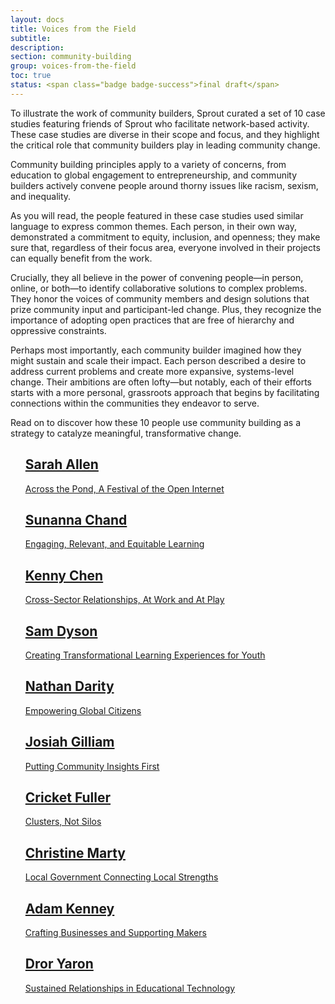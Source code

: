 ```yaml
---
layout: docs
title: Voices from the Field
subtitle:
description:
section: community-building
group: voices-from-the-field
toc: true
status: <span class="badge badge-success">final draft</span>
---
```


To illustrate the work of community builders, Sprout curated a set of 10 case studies featuring friends of Sprout who facilitate network-based activity. These case studies are diverse in their scope and focus, and they highlight the critical role that community builders play in leading community change.

Community building principles apply to a variety of concerns, from education to global engagement to entrepreneurship, and community builders actively convene people around thorny issues like racism, sexism, and inequality.

As you will read, the people featured in these case studies used similar language to express common themes. Each person, in their own way, demonstrated a commitment to equity, inclusion, and openness; they make sure that, regardless of their focus area, everyone involved in their projects can equally benefit from the work.

Crucially, they all believe in the power of convening people—in person, online, or both—to identify collaborative solutions to complex problems. They honor the voices of community members and design solutions that prize community input and participant-led change. Plus, they recognize the importance of adopting open practices that are free of hierarchy and oppressive constraints.

Perhaps most importantly, each community builder imagined how they might sustain and scale their impact. Each person described a desire to address current problems and create more expansive, systems-level change. Their ambitions are often lofty—but notably, each of their efforts starts with a more personal, grassroots approach that begins by facilitating connections within the communities they endeavor to serve.

Read on to discover how these 10 people use community building as a strategy to catalyze meaningful, transformative change.

<ul class="list-group">
  <a class="list-group-item list-group-item-action" href="/community-building/voices-from-the-field/sarah-allen/">
    <h2 id="sarah-allen" class="h5 mb-1">Sarah Allen</h2>
    <p class="mb-0">Across the Pond, A Festival of the Open Internet</p>
  </a>
  <a class="list-group-item list-group-item-action" href="/community-building/voices-from-the-field/sunanna-chand/">
    <h2 id="sunanna-chand" class="h5 mb-1">Sunanna Chand</h2>
    <p class="mb-0">Engaging, Relevant, and Equitable Learning</p>    
  </a>
  <a class="list-group-item list-group-item-action" href="/community-building/voices-from-the-field/kenny-chen/">
    <h2 id="kenny-chen" class="h5 mb-1">Kenny Chen</h2>
    <p class="mb-0">Cross-Sector Relationships, At Work and At Play</p>    
  </a>
  <a class="list-group-item list-group-item-action" href="/community-building/voices-from-the-field/sam-dyson/">
    <h2 id="sam-dyson" class="h5 mb-1">Sam Dyson</h2>
    <p class="mb-0">Creating Transformational Learning Experiences for Youth</p>    
  </a>
  <a class="list-group-item list-group-item-action" href="/community-building/voices-from-the-field/nathan-darity/">
    <h2 id="nathan-darity" class="h5 mb-1">Nathan Darity</h2>
    <p class="mb-0">Empowering Global Citizens</p>    
  </a>
  <a class="list-group-item list-group-item-action" href="/community-building/voices-from-the-field/josiah-gilliam/">
    <h2 id="josiah-gilliam" class="h5 mb-1">Josiah Gilliam</h2>
    <p class="mb-0">Putting Community Insights First</p>    
  </a>
  <a class="list-group-item list-group-item-action" href="/community-building/voices-from-the-field/cricket-fuller/">
    <h2 id="cricket-fuller" class="h5 mb-1">Cricket Fuller</h2>
    <p class="mb-0">Clusters, Not Silos</p>    
  </a>
  <a class="list-group-item list-group-item-action" href="/community-building/voices-from-the-field/christine-marty/">
    <h2 id="christine-marty" class="h5 mb-1">Christine Marty</h2>
    <p class="mb-0">Local Government Connecting Local Strengths</p>    
  </a>
  <a class="list-group-item list-group-item-action" href="/community-building/voices-from-the-field/adam-kenney/">
    <h2 id="adam-kenny" class="h5 mb-1">Adam Kenney</h2>
    <p class="mb-0">Crafting Businesses and Supporting Makers</p>    
  </a>
  <a class="list-group-item list-group-item-action" href="/community-building/voices-from-the-field/dror-yaron/">
    <h2 id="dror-yaron" class="h5 mb-1">Dror Yaron</h2>
    <p class="mb-0">Sustained Relationships in Educational Technology</p>
  </a>
</ul>
